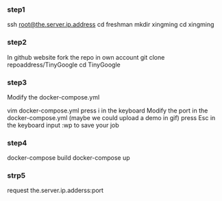 ### step1
ssh root@the.server.ip.address
cd freshman
mkdir xingming
cd xingming

### step2

In github website fork the repo in own account
git clone repoaddress/TinyGoogle
cd TinyGoogle

### step3
Modify the docker-compose.yml

vim docker-compose.yml
press i in the keyboard
Modify the port in the docker-compose.yml (maybe we could upload a demo in gif)
press Esc in the keyboard
input :wp to save your job
### step4
docker-compose build
docker-compose up 
### strp5
request the.server.ip.adderss:port
